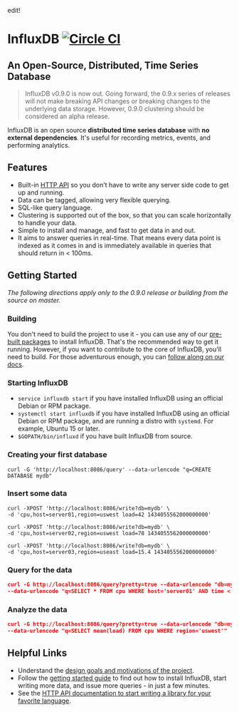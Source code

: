 edit!

# InfluxDB [![Circle CI](https://circleci.com/gh/influxdb/influxdb/tree/master.svg?style=svg)](https://circleci.com/gh/influxdb/influxdb/tree/master)

## An Open-Source, Distributed, Time Series Database

> InfluxDB v0.9.0 is now out. Going forward, the 0.9.x series of releases will not make breaking API changes or breaking changes to the underlying data storage. However, 0.9.0 clustering should be considered an alpha release.

InfluxDB is an open source **distributed time series database** with
**no external dependencies**. It's useful for recording metrics,
events, and performing analytics.

## Features

* Built-in [HTTP API](http://influxdb.com/docs/v0.9/concepts/reading_and_writing_data.html) so you don't have to write any server side code to get up and running.
* Data can be tagged, allowing very flexible querying.
* SQL-like query language.
* Clustering is supported out of the box, so that you can scale horizontally to handle your data.
* Simple to install and manage, and fast to get data in and out.
* It aims to answer queries in real-time. That means every data point is
  indexed as it comes in and is immediately available in queries that
  should return in < 100ms.

## Getting Started
*The following directions apply only to the 0.9.0 release or building from the source on master.*

### Building

You don't need to build the project to use it - you can use any of our
[pre-built packages](http://influxdb.com/download/index.html) to install InfluxDB. That's
the recommended way to get it running. However, if you want to contribute to the core of InfluxDB, you'll need to build.
For those adventurous enough, you can
[follow along on our docs](http://github.com/influxdb/influxdb/blob/master/CONTRIBUTING.md).

### Starting InfluxDB
* `service influxdb start` if you have installed InfluxDB using an official Debian or RPM package.
* `systemctl start influxdb` if you have installed InfluxDB using an official Debian or RPM package, and are running a distro with `systemd`. For example, Ubuntu 15 or later.
* `$GOPATH/bin/influxd` if you have built InfluxDB from source.

### Creating your first database

```
curl -G 'http://localhost:8086/query' --data-urlencode "q=CREATE DATABASE mydb"
```

### Insert some data
```
curl -XPOST 'http://localhost:8086/write?db=mydb' \
-d 'cpu,host=server01,region=uswest load=42 1434055562000000000'

curl -XPOST 'http://localhost:8086/write?db=mydb' \
-d 'cpu,host=server02,region=uswest load=78 1434055562000000000'

curl -XPOST 'http://localhost:8086/write?db=mydb' \
-d 'cpu,host=server03,region=useast load=15.4 1434055562000000000'
```

### Query for the data
```JSON
curl -G http://localhost:8086/query?pretty=true --data-urlencode "db=mydb" \
--data-urlencode "q=SELECT * FROM cpu WHERE host='server01' AND time < now - 1d"
```

### Analyze the data
```JSON
curl -G http://localhost:8086/query?pretty=true --data-urlencode "db=mydb" \
--data-urlencode "q=SELECT mean(load) FROM cpu WHERE region='uswest'"
```

## Helpful Links

* Understand the [design goals and motivations of the project](http://influxdb.com/docs/v0.9/introduction/overview.html).
* Follow the [getting started guide](http://influxdb.com/docs/v0.9/introduction/getting_started.html) to find out how to install InfluxDB, start writing more data, and issue more queries - in just a few minutes.
* See the  [HTTP API documentation to start writing a library for your favorite language](http://influxdb.com/docs/v0.9/concepts/reading_and_writing_data.html).
